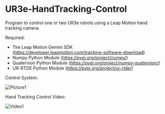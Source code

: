 # UR3e-HandTracking-Control
Program to control one or two UR3e robots using a Leap Motion hand tracking camera.

Required:
- The Leap Motion Gemini SDK (https://developer.leapmotion.com/tracking-software-download)
- Numpy Python Module (https://pypi.org/project/numpy/)
- Quaternion Python Module (https://pypi.org/project/numpy-quaternion/)
- UR-RTDE Python Module (https://pypi.org/project/ur-rtde/)

Control System:

![Picture1](https://user-images.githubusercontent.com/86205659/178172862-f0dedfad-577e-4dbe-865a-4c49118a7408.png)

Hand Tracking Control Video:

![Video1](https://youtu.be/zEzUrnH5uG4)
